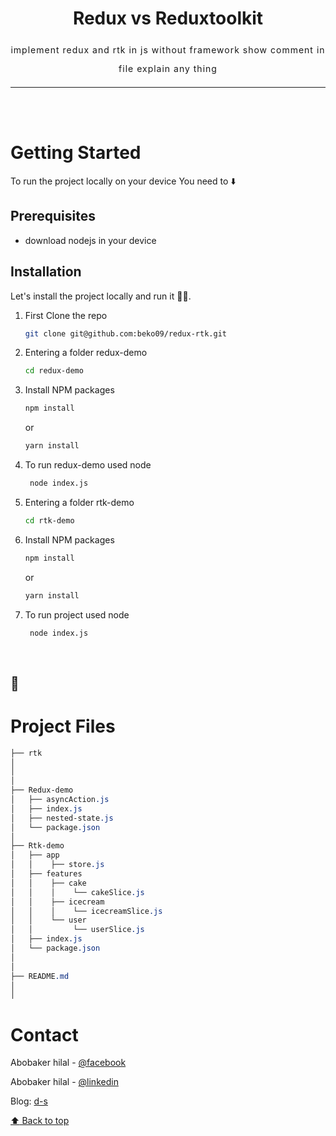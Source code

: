 
<div id="top"></div>

<div align="center" id="about">

 
  <h1 align="center"> Redux vs Reduxtoolkit  </h1>

  <p align="center" style="line-height:30px; letter-spacing:1px;">
   implement redux and rtk in js without framework show comment in file explain any thing
  </p>
</div>
 

_________________
<br/>
<br/>



# Getting Started

To run the project locally on your device You need to :arrow_down:

## Prerequisites

- download nodejs in your  device

## Installation

Let's install the project locally and run it :running_man:.

1. First Clone the repo

   ```sh
   git clone git@github.com:beko09/redux-rtk.git
   ```

2. Entering a folder redux-demo

   ```sh
   cd redux-demo
   ```
2. Install NPM packages

   ```sh
   npm install
   ```
    or
     ```sh
   yarn install
   ```
3. To run redux-demo used node

   ```sh
    node index.js
    ```

4. Entering a folder rtk-demo

   ```sh
   cd rtk-demo
   ```
2. Install NPM packages

   ```sh
   npm install
   ```
    or
     ```sh
   yarn install
   ```
3. To run project used node

   ```sh
    node index.js
    ```


<br/>


## :open_file_folder: <h1  id="arch">Project Files </h1>

```css
├── rtk
│   
│   
│   
├── Redux-demo
│   ├── asyncAction.js
│   ├── index.js
│   ├── nested-state.js
│   └── package.json
│   
├── Rtk-demo
│   ├── app
│   │    ├── store.js
│   ├── features
│   │    ├── cake
│   │    │    └── cakeSlice.js
│   │    ├── icecream
│   │    │    └── icecreamSlice.js
│   │    └── user
│   │         └── userSlice.js
│   ├── index.js                 
│   └── package.json
│
│
├── README.md
│
│

```



# Contact

Abobaker hilal - [@facebook](https://www.facebook.com/abobakerhilal/)

Abobaker hilal - [@linkedin](https://www.linkedin.com/in/abobakerhilal/)

Blog: [d-s](https://www.d-s.sd)

[:arrow_up: Back to top](#top)
